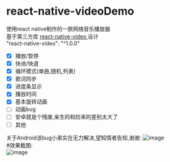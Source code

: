 # react-native-videoDemo  <br/>
使用react native制作的一款网络音乐播放器 <br/>
基于第三方库 [ react-native-video ]( https://github.com/react-native-community/react-native-video ) 设计<br/>
"react-native-video": "^1.0.0"   <br/>

 - [x] 播放/暂停<br/>
 - [x] 快进/快退<br/>
 - [x] 循环模式(单曲,随机,列表)<br/>
 - [x] 歌词同步<br/>
 - [x] 进度条显示<br/>
 - [x] 播放时间<br/>
 - [x] 基本旋转动画<br/>
 - [ ] 动画bug<br/>
 - [ ] 安卓就是个残废,亲生的和捡来的差别太大了<br/>
 - [ ] 其他<br/>

关于Android该bug小弟实在无力解决,望知情者告知,谢谢:
![image](https://github.com/pheromone/react-native-videoDemo/blob/master/2222.png) <br/>
 #效果截图:<br/>
 ![image](https://github.com/pheromone/react-native-videoDemo/blob/master/video1.gif) <br/>
